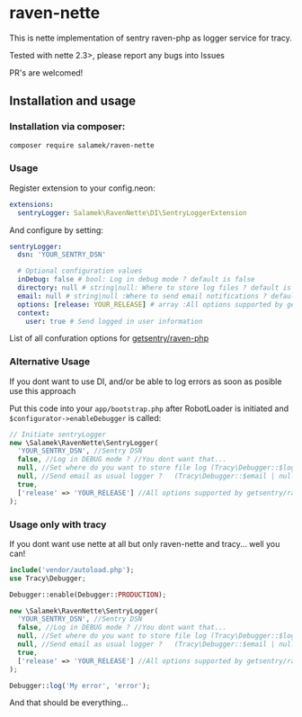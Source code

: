 # raven-nette

This is nette implementation of sentry raven-php as logger service for tracy.

Tested with nette 2.3>, please report any bugs into Issues

PR's are welcomed!

## Installation and usage

### Installation via composer:

```bash
composer require salamek/raven-nette
```

### Usage

Register extension to your config.neon:

```yaml
extensions:
  sentryLogger: Salamek\RavenNette\DI\SentryLoggerExtension
```

And configure by setting:

```yaml
sentryLogger:
  dsn: 'YOUR_SENTRY_DSN'

  # Optional configuration values
  inDebug: false # bool: Log in debug mode ? default is false
  directory: null # string|null: Where to store log files ? default is Debugger::$logDirectory, null to disable
  email: null # string|null :Where to send email notifications ? default is Debugger::$email, null to disable
  options: [release: YOUR_RELEASE] # array :All options supported by getsentry/raven-php
  context:
    user: true # Send logged in user information
```
List of all confuration options for [getsentry/raven-php](https://github.com/getsentry/sentry-php#configuration)

### Alternative Usage

If you dont want to use DI, and/or be able to log errors as soon as posible use this approach

Put this code into your `app/bootstrap.php` after RobotLoader is initiated and `$configurator->enableDebugger` is called:

```php
// Initiate sentryLogger
new \Salamek\RavenNette\SentryLogger(
  'YOUR_SENTRY_DSN', //Sentry DSN
  false, //Log in DEBUG mode ? //You dont want that...
  null, //Set where do you want to store file log (Tracy\Debugger::$logDirectory | null | string)
  null, //Send email as usual logger ?   (Tracy\Debugger::$email | null | string | array )
  true,
  ['release' => 'YOUR_RELEASE'] //All options supported by getsentry/raven-php
);
```

### Usage only with tracy

If you dont want use nette at all but only raven-nette and tracy... well you can!

```php
include('vendor/autoload.php');
use Tracy\Debugger;

Debugger::enable(Debugger::PRODUCTION);

new \Salamek\RavenNette\SentryLogger(
  'YOUR_SENTRY_DSN', //Sentry DSN
  false, //Log in DEBUG mode ? //You dont want that...
  null, //Set where do you want to store file log (Tracy\Debugger::$logDirectory | null | string)
  null, //Send email as usual logger ?   (Tracy\Debugger::$email | null | string | array )
  true,
  ['release' => 'YOUR_RELEASE'] //All options supported by getsentry/raven-php
);

Debugger::log('My error', 'error');
```

And that should be everything...

